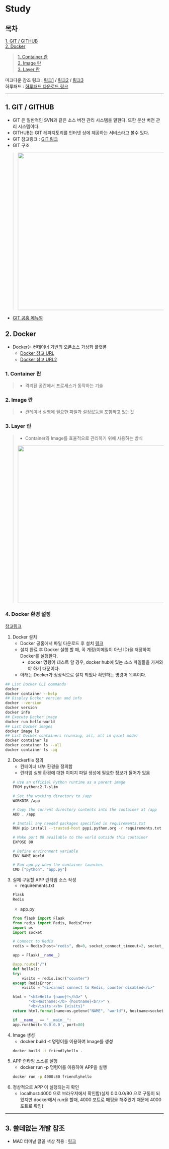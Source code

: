 # Study  
## 목차  
[1. GIT / GITHUB](#1-git--github)  
[2. Docker](#2-docker)  
> [1. Container 란](#1-container-란)  
> [2. Image 란](#2-image-란)  
> [3. Layer 란](#3-layer-란)  


 마크다운 참조 링크 : [링크1](https://gist.github.com/ihoneymon/652be052a0727ad59601#23-%EB%AA%A9%EB%A1%9D) / [링크2](https://heropy.blog/2017/09/30/markdown/) / [링크3](https://wikidocs.net/1678#_1)  
 하루패드 : [하루패드 다운로드 링크](http://pad.haroopress.com/user.html)  

---

## 1. GIT / GITHUB
* GIT 은 일반적인 SVN과 같은 소스 버전 관리 시스템을 말한다. 또한 분산 버전 관리 시스템이다.  
* GITHUB는 GIT 레파지토리를 인터넷 상에 제공하는 서비스라고 볼수 있다.  
* GIT 참고링크 : [GIT 링크](https://www.slideshare.net/einsub/svn-git-17386752)  
* GIT 구조
> <img width="500" src="https://image.slidesharecdn.com/svngit-130319211210-phpapp02/95/svn-git-24-1024.jpg?cb=1374635099">  
* [GIT 공홈 메뉴얼](https://git-scm.com/book/ko/v2/%EC%8B%9C%EC%9E%91%ED%95%98%EA%B8%B0-%EB%B2%84%EC%A0%84-%EA%B4%80%EB%A6%AC%EB%9E%80%3F)  

## 2. Docker
* Docker는 컨테이너 기반의 오픈소스 가상화 플랫폼  
	- [Docker 참고 URL](https://subicura.com/2017/01/19/docker-guide-for-beginners-1.html)  
	- [Docker 참고 URL2](https://seunguklee.github.io/2018/02/13/what-is-docker/#%EB%8F%84%EC%BB%A4-Docker-%EB%9E%80-%EB%AC%B4%EC%97%87%EC%9D%B8%EA%B0%80)

### 1. Container 란
> - 격리된 공간에서 프로세스가 동작하는 기술

### 2. Image 란
> - 컨테이너 실행에 필요한 파일과 설정값등을 포함하고 있는것

### 3. Layer 란
> - Container와 Image를 효율적으로 관리하기 위해 사용하는 방식
> <img width="500" src="https://subicura.com/assets/article_images/2017-01-19-docker-guide-for-beginners-1/image-layer.png">  

### 4. Docker 환경 설정
[참고링크](https://docs.docker.com/)
1. Docker 설치
	* Docker 공홈에서 파일 다운로드 후 설치 [링크](https://store.docker.com/editions/community/docker-ce-desktop-mac?tab=description)
	* 설치 완료 후 Docker 실행 할 때, 꼭 계정(이메일이 아닌 ID)을 저장하여 Docker를 실행한다.
		* docker 명령어 테스트 할 경우, docker hub에 있는 소스 파일들을 가져와야 하기 때문이다.
	* 아래는 Docker가 정상적으로 설치 되었나 확인하는 명령어 목록이다.
```bash
## List Docker CLI commands
docker
docker container --help
## Display Docker version and info
docker --version
docker version
docker info
## Execute Docker image
docker run hello-world
## List Docker images
docker image ls
## List Docker containers (running, all, all in quiet mode)
docker container ls
docker container ls --all
docker container ls -aq
```
2. Dockerfile 정의
	* 컨테이너 내부 환경을 정의함
	* 런타임 실행 환경에 대한 이미지 파일 생성에 필요한 정보가 들어가 있음
	```bash
    # Use an official Python runtime as a parent image
	FROM python:2.7-slim

	# Set the working directory to /app
	WORKDIR /app

	# Copy the current directory contents into the container at /app
	ADD . /app

	# Install any needed packages specified in requirements.txt
	RUN pip install --trusted-host pypi.python.org -r requirements.txt

	# Make port 80 available to the world outside this container
	EXPOSE 80

	# Define environment variable
	ENV NAME World

	# Run app.py when the container launches
	CMD ["python", "app.py"]
    ```
3. 실제 구동할 APP 런타임 소스 작성
	* requirements.txt
	```txt
    Flask
	Redis
    ```
    * app.py
    ```python
    from flask import Flask
	from redis import Redis, RedisError
	import os
	import socket

	# Connect to Redis
	redis = Redis(host="redis", db=0, socket_connect_timeout=2, socket_timeout=2)

	app = Flask(__name__)

	@app.route("/")
	def hello():
    try:
        visits = redis.incr("counter")
    except RedisError:
        visits = "<i>cannot connect to Redis, counter disabled</i>"

    html = "<h3>Hello {name}!</h3>" \
           "<b>Hostname:</b> {hostname}<br/>" \
           "<b>Visits:</b> {visits}"
    return html.format(name=os.getenv("NAME", "world"), hostname=socket.gethostname(), visits=visits)

	if __name__ == "__main__":
    app.run(host='0.0.0.0', port=80)

    ```
4. Image 생성
	* docker build -t 명령어를 이용하여 Image를 생성
	```bash
	docker build -t friendlyhello .
	```
5. APP 런타임 소스를 실행
	* docker run -p 명령어를 이용하여 APP을 실행
	```bash
	docker run -p 4000:80 friendlyhello
	```
6. 정상적으로 APP 이 실행되는지 확인
	* localhost:4000 으로 브라우저에서 확인함(실제 0.0.0.0/80 으로 구동이 되었지만 docker에서 run을 할때, 4000 포트로 매핑을 해주었기 때문에 4000 포트로 확인) 




---
## 3. 쓸데없는 개발 참조
* MAC 터미널 글꼴 색상 적용 : [링크](http://minus-build.tistory.com/23)
